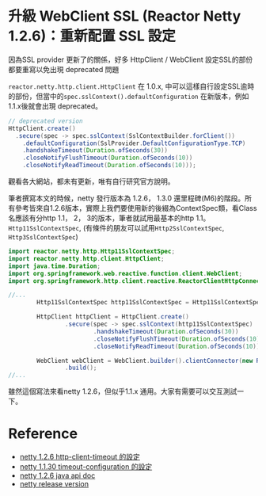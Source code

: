 # 升級 WebClient SSL (Reactor Netty 1.2.6)：重新配置 SSL 設定
因為SSL provider 更新了的關係，好多 HttpClient / WebClient 設定SSL的部份都要重寫以免出現 deprecated 問題

`reactor.netty.http.client.HttpClient` 在 1.0.x, 中可以這樣自行設定SSL逾時的部份，但當中的`spec.sslContext().defaultConfiguration` 在新版本，例如1.1.x後就會出現 deprecated。

```java
// deprecated version
HttpClient.create()
  .secure(spec -> spec.sslContext(SslContextBuilder.forClient())
    .defaultConfiguration(SslProvider.DefaultConfigurationType.TCP)
    .handshakeTimeout(Duration.ofSeconds(30))
    .closeNotifyFlushTimeout(Duration.ofSeconds(10))
    .closeNotifyReadTimeout(Duration.ofSeconds(10)));
```

觀看各大網站，都未有更新，唯有自行研究官方說明。

筆者撰寫本文的時候，netty 發行版本為 1.2.6， 1.3.0 還里程碑(M6)的階段。所有參考皆來自1.2.6版本，實際上我們要使用新的後綴為ContextSpec類，看Class名應該有分http 1.1， 2， 3的版本，筆者就試用最基本的http 1.1。`Http11SslContextSpec`, (有條件的朋友可以試用`Http2SslContextSpec`, `Http3SslContextSpec`)

```java
import reactor.netty.http.Http11SslContextSpec;
import reactor.netty.http.client.HttpClient;
import java.time.Duration;
import org.springframework.web.reactive.function.client.WebClient;
import org.springframework.http.client.reactive.ReactorClientHttpConnector;

//...
        Http11SslContextSpec http11SslContextSpec = Http11SslContextSpec.forClient();

        HttpClient httpClient = HttpClient.create()
                .secure(spec -> spec.sslContext(http11SslContextSpec)
                        .handshakeTimeout(Duration.ofSeconds(30))
                        .closeNotifyFlushTimeout(Duration.ofSeconds(10))
                        .closeNotifyReadTimeout(Duration.ofSeconds(10)));

        WebClient webClient = WebClient.builder().clientConnector(new ReactorClientHttpConnector(httpClient))
                .build();
//...
```

雖然這個寫法來看netty 1.2.6，但似乎1.1.x 通用。大家有需要可以交互測試一下。

# Reference
- [netty 1.2.6 http-client-timeout 的設定](https://projectreactor.io/docs/netty/1.2.6/reference/http-client.html#http-client-timeout)
- [netty 1.1.30 timeout-configuration 的設定](https://projectreactor.io/docs/netty/1.1.30/reference/index.html#timeout-configuration)
- [netty 1.2.6 java api doc](https://projectreactor.io/docs/netty/1.2.6/api/index.html)
- [netty release version](https://projectreactor.io/docs/netty)